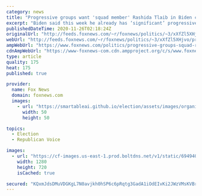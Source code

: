 ```yaml
---
category: news
title: "Progressive groups want 'squad member' Rashida Tlaib in Biden cabinet"
excerpt: "Biden said this week he already has ‘significant’ progressive representation in his administration."
publishedDateTime: 2020-11-26T02:18:24Z
originalUrl: "http://feeds.foxnews.com/~r/foxnews/politics/~3/xXfZl5XHjvo/progressive-groups-squad-rashida-tlaib-biden-cabinet"
webUrl: "http://feeds.foxnews.com/~r/foxnews/politics/~3/xXfZl5XHjvo/progressive-groups-squad-rashida-tlaib-biden-cabinet"
ampWebUrl: "https://www.foxnews.com/politics/progressive-groups-squad-rashida-tlaib-biden-cabinet.amp"
cdnAmpWebUrl: "https://www-foxnews-com.cdn.ampproject.org/c/s/www.foxnews.com/politics/progressive-groups-squad-rashida-tlaib-biden-cabinet.amp"
type: article
quality: 175
heat: 175
published: true

provider:
  name: Fox News
  domain: foxnews.com
  images:
    - url: "https://smartableai.github.io/election/assets/images/organizations/foxnews.com-50x50.jpg"
      width: 50
      height: 50

topics:
  - Election
  - Republican Voice

images:
  - url: "https://cf-images.us-east-1.prod.boltdns.net/v1/static/694940094001/513e2796-4334-4590-9c8e-810dc5663a4b/da8d33f6-eb27-4033-b367-1f1c98be6149/1280x720/match/image.jpg"
    width: 1280
    height: 720
    isCached: true

secured: "KQxmJdsDMuVDGKgL7N0avjkh0hSP6c6pRqtg3GadA1iOdEIvKi2JWzVMsKVBrQxBka3e3ZPU8f3Tuo7YL/D+dFVB7lkwzxsp3Iijs3GY12I7uIYU7tQoaQgcdANvN7OBdyVw3q+JFib9DFUPpf22/EOaPzO/qanln1B+Guow7LS2IkOe7Hkev7ozd4Z8zKvoICf00e34V/DF/7EKgB8TwBnTAzmxr7lpwFvvYD304cf+VluBhRJtTi7NuaXlY7I1CUcd8My9bYXx898Dri84N/gtWAtzLDKKT36boT2WhLzNonYK3IMNNSE8xIGDCt+A1viD8VKSymI+jfYS076gzAUQIETLTtMcoHLnEbIIy1s=;xK9+hCaVlQpUNgxDl8ahCQ=="
---
```


